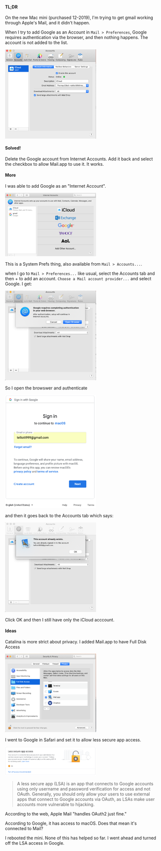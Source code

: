 #### TL;DR

On the new Mac mini (purchased 12-2019), I'm trying to get gmail working through Apple's Mail, and it didn't happen.

When I try to add Google as an Account in ``Mail > Preferences``, Google requires authentication via the browser, and then nothing happens.  The account is not added to the list.

<img src="figs/mail_accounts.png" style="width: 300px;" /> 

#### Solved!

Delete the Google account from Internet Accounts.  Add it back and select the checkbox to allow Mail.app to use it.  It works.

#### More

I was able to add Google as an "Internet Account".

<img src="figs/Internet_Accounts.png" style="width: 300px;" /> 

This is a System Prefs thing, also available from ``Mail > Accounts...``.

when I go to ``Mail > Preferences...`` like usual, select the Accounts tab and then + to add an account.  ``Choose a Mail account provider...`` and select Google.  I get:

<img src="figs/Google_auth.png" style="width: 300px;" />

So I open the browswer and authenticate

<img src="figs/Google_signin.png" style="width: 300px;" />

and then it goes back to the Accounts tab which says:

<img src="figs/result.png" style="width: 300px;" />


Click OK and then I still have only the iCloud acccount.

#### Ideas

Catalina is more strict about privacy.  I added Mail.app to have Full Disk Access

<img src="figs/full_disk_access.png" style="width: 300px;" />

I went to Google in Safari and set it to allow less secure app access.

<img src="figs/less_secure.png" style="width: 300px;" />

>    A less secure app (LSA) is an app that connects to Google accounts using only username and password verification for access and not OAuth. Generally, you should only allow your users to use external apps that connect to Google accounts via OAuth, as LSAs make user accounts more vulnerable to hijacking. 

According to the web, Apple Mail "handles OAuth2 just fine."

According to Google, it has access to macOS.  Does that mean it's connected to Mail?

I rebooted the mini.  None of this has helped so far.  I went ahead and turned off the LSA access in Google.



